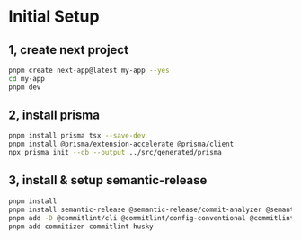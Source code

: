 # Initial Setup

## 1, create next project

```bash
pnpm create next-app@latest my-app --yes
cd my-app
pnpm dev
```

## 2, install prisma

```bash
pnpm install prisma tsx --save-dev
pnpm install @prisma/extension-accelerate @prisma/client
npx prisma init --db --output ../src/generated/prisma
```

## 3, install & setup semantic-release

```bash
pnpm install
pnpm install semantic-release @semantic-release/commit-analyzer @semantic-release/release-notes-generator @semantic-release/changelog @semantic-release/npm @semantic-release/git
pnpm add -D @commitlint/cli @commitlint/config-conventional @commitlint/cz-commitlint
pnpm add commitizen commitlint husky
```
